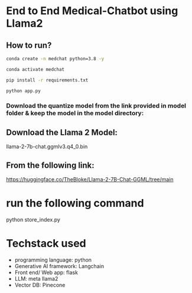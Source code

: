 # End to End Medical-Chatbot using Llama2


## How to run?

```bash
conda create -n medchat python=3.8 -y
```

```bash
conda activate medchat
```

```bash
pip install -r requirements.txt
```

```bash
python app.py
```


### Download the quantize model from the link provided in model folder & keep the model in the model directory:
## Download the Llama 2 Model:

llama-2-7b-chat.ggmlv3.q4_0.bin

## From the following link:
https://huggingface.co/TheBloke/Llama-2-7B-Chat-GGML/tree/main

# run the following command
python store_index.py

# Techstack used
- programming language: python
- Generative AI framework: Langchain
- Front end/ Web app: flask
- LLM: meta llama2
- Vector DB: Pinecone
